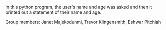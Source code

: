 In this python program, the user's name and age was asked and then it printed out a statement of their name and age.

Group members: Janet Majekodunmi, Trevor Klingensmith, Eshwar Pitchiah

